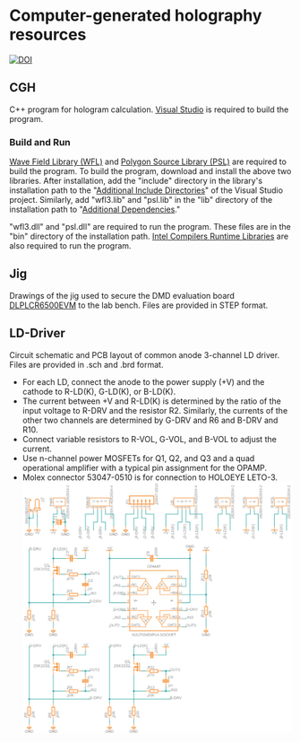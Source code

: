 # Computer-generated holography resources

[![DOI](https://img.shields.io/badge/DOI-10.48550/arXiv.2310.10093-blue.svg)](https://doi.org/10.48550/arXiv.2310.10093)

## CGH
C++ program for hologram calculation. [Visual Studio](https://visualstudio.microsoft.com/downloads/) is required to build the program.

### Build and Run
[Wave Field Library (WFL)](http://www.laser.ee.kansai-u.ac.jp/WaveFieldTools/download/wfl.html) and [Polygon Source Library (PSL)](http://www.laser.ee.kansai-u.ac.jp/WaveFieldTools/download/psl.html) are required to build the program.
To build the program, download and install the above two libraries.
After installation, add the "include" directory in the library's installation path to the "[Additional Include Directories](https://learn.microsoft.com/en-us/cpp/build/reference/i-additional-include-directories)" of the Visual Studio project.
  Similarly, add "wfl3.lib" and "psl.lib" in the "lib" directory of the installation path to "[Additional Dependencies](https://learn.microsoft.com/en-us/cpp/build/reference/linker-property-pages#input-property-page)."

"wfl3.dll" and "psl.dll" are required to run the program.
These files are in the "bin" directory of the installation path.
[Intel Compilers Runtime Libraries](https://www.intel.com/content/www/us/en/developer/articles/tool/compilers-redistributable-libraries-by-version.html) are also required to run the program.

## Jig
Drawings of the jig used to secure the DMD evaluation board [DLPLCR6500EVM](https://www.ti.com/product/DLPLCR6500EVM/part-details/DLPLCR6500EVM) to the lab bench.
Files are provided in STEP format.

## LD-Driver
Circuit schematic and PCB layout of common anode 3-channel LD driver.
Files are provided in .sch and .brd format.
- For each LD, connect the anode to the power supply (+V) and the cathode to R-LD(K), G-LD(K), or B-LD(K).
- The current between +V and R-LD(K) is determined by the ratio of the input voltage to R-DRV and the resistor R2. Similarly, the currents of the other two channels are determined by G-DRV and R6 and B-DRV and R10.
- Connect variable resistors to R-VOL, G-VOL, and B-VOL to adjust the current.
- Use n-channel power MOSFETs for Q1, Q2, and Q3 and a quad operational amplifier with a typical pin assignment for the OPAMP.
- Molex connector 53047-0510 is for connection to HOLOEYE LETO-3.
![LD-driver](https://github.com/syoshida1983/Computer-generated-holography-resources/blob/images/LD-driver.jpg)
